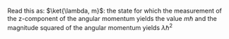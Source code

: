 Read this as: 
$\ket{\lambda, m}$: the state for which the measurement of the z-component of the angular momentum yields the value $m\hbar$ and the magnitude squared of the angular momentum yields $\lambda\hbar^2$
